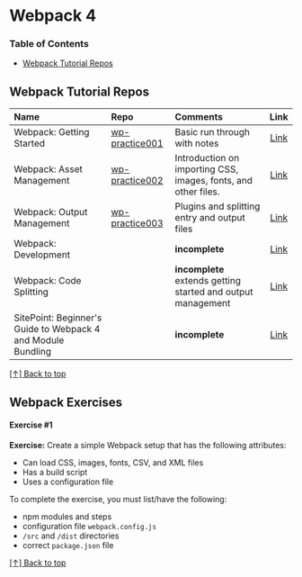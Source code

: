 <a name="top"></a>

# Webpack 4

### Table of Contents

- [Webpack Tutorial Repos](#webpack-tutorial-repos)

## Webpack Tutorial Repos

|Name|Repo|Comments|Link|
|:---|:---|:---|:---:|
|Webpack: Getting Started|[wp-practice001](https://github.com/coolinmc6/wp-practice001)|Basic run through with notes|[Link](https://webpack.js.org/guides/getting-started/)|
|Webpack: Asset Management|[wp-practice002](https://github.com/coolinmc6/wp-practice002)|Introduction on importing CSS, images, fonts, and other files.|[Link](https://webpack.js.org/guides/asset-management/)|
|Webpack: Output Management|[wp-practice003](https://github.com/coolinmc6/wp-practice003)|Plugins and splitting entry and output files|[Link](https://webpack.js.org/guides/output-management/)|
|Webpack: Development||**incomplete**|[Link](https://webpack.js.org/guides/development/)|
|Webpack: Code Splitting||**incomplete**<br />extends getting started and output management|[Link](https://webpack.js.org/guides/code-splitting/)|
|SitePoint: Beginner's Guide to Webpack 4 and Module Bundling||**incomplete**|[Link](https://www.sitepoint.com/beginners-guide-webpack-module-bundling/)|

[[↑] Back to top](#top)

## Webpack Exercises

#### Exercise #1

**Exercise:** Create a simple Webpack setup that has the following attributes:

- Can load CSS, images, fonts, CSV, and XML files
- Has a build script
- Uses a configuration file

To complete the exercise, you must list/have the following:
- npm modules and steps
- configuration file `webpack.config.js`
- `/src` and `/dist` directories
- correct `package.json` file

[[↑] Back to top](#top)